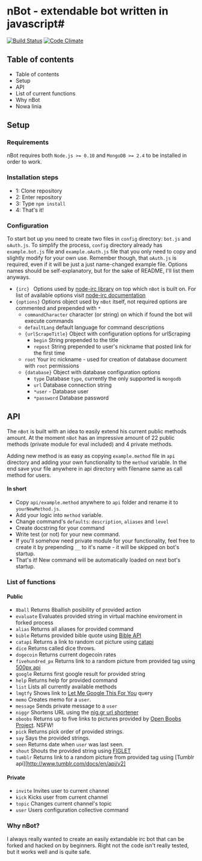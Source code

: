 # nBot - extendable bot written in javascript#
[![Build Status](https://drone.io/github.com/Palid/nBot/status.png)](https://drone.io/github.com/Palid/nBot/latest) [![Code Climate](https://codeclimate.com/github/Palid/nBot.png)](https://codeclimate.com/github/Palid/nBot)

## Table of contents ##

* Table of contents
* Setup
* API
* List of current functions
* Why nBot
* Nowa linia

## Setup ##

### Requirements ###

nBot requires both `Node.js >= 0.10` and `MongoDB >= 2.4` to be installed in order to work. 

### Installation steps ###

* 1: Clone repository
* 2: Enter repository 
* 3: Type `npm install`
* 4: That's it!

### Configuration ###
To start bot up you need to create two files in `config` directory: `bot.js` and `oAuth.js`. To simplify the process, `config` directory already has `example.bot.js` file and `example.oAuth.js` file that you only need to copy and slightly modify for your own use. Remember though, that `oAuth.js` is required, even if it will be just a just name-changed example file. Options names should be self-explanatory, but for the sake of README, I'll list them anyways.

* `{irc} ` Options used by [node-irc library](https://github.com/williamwicks/nodeirc) on top which `nBot` is built on. For list of available options visit [node-irc documentation](http://node-irc.readthedocs.org/en/latest/API.html)
* `{options}`  Options object used by `nBot` itself, not required options are commented and prepended with `*`
    * `commandCharacter`  character (or string) on which if found the bot will execute commands
    * `defaultLang`  default language for command descriptions
    * `{urlScrapeTitle}`  Object with configuration options for urlScraping
        - `begin`  String prepended to the title 
        - `repost` String prepended to user's nickname that posted link for the first time
    * `root`  Your irc nickname - used for creation of database document with `root` permissions
    * `{database}`  Object with database configuration options
        - `type` Database `type`, currently the only supported is `mongodb`
        - `url` Database connection string
        - `*user` - Database user
        - `*password` Database password


## API ##
The `nBot` is built with an idea to easily extend his current public methods amount. At the moment `nBot` has an impressive amount of 22 public methods (private module for eval included) and 4 private methods. 

Adding new method is as easy as copying `example.method` file in `api` directory and adding your own functionality to the `method` variable. In the end save your file anywhere in api directory with filename same as call method for users.

#### In short ####
* Copy `api/example.method` anywhere to `api` folder and rename it to `yourNewMethod.js`.
* Add your logic into `method` variable.
* Change command's `defaults`: `description`, `aliases` and `level`
* Create docstring for your command
* Write test (or not) for your new command.
* If you'll somehow need private module for your functionality, feel free to create it by prepending `__` to it's name - it will be skipped on bot's startup. 
* That's it! New command will be automatically loaded on next bot's startup.

### List of functions ###
#### Public ####
* `8ball` Returns 8ballish posibility of provided action
* `evaluate` Evaluates provided string in virtual machine enviroment in forked process
* `alias` Returns all aliases for provided command
* `bible` Returns provided bible quote using [Bible API](http://labs.bible.org/api_web_service)
* `catapi` Returns a link to random cat picture using [catapi](http://thecatapi.com/)
* `dice` Returns called dice throws.
* `dogecoin` Returns current dogecoin rates
* `fivehundred_px` Returns link to a random picture from provided tag using [500px api](http://developers.500px.com/)
* `google` Returns first google result for provided string
* `help` Returns help for provided command
* `list` Lists all currently available methods
* `lmgtfy` Shows link to [Let Me Google This For You](http://lmgtfy.com) query
* `memo` Creates memo for a `user`.
* `message` Sends private message to a `user`
* `niggr` Shortens URL using the [nig.gr url shortener](http://nig.gr)
* `oboobs` Returns up to five links to pictures provided by [Open Boobs Project](http://oboobs.ru). NSFW!
* `pick` Returns pick order of provided strings.
* `say` Says the provided strings.
* `seen` Returns date when `user` was last seen.
* `shout` Shouts the provided string using [FIGLET](http://www.figlet.org/) 
* `tumblr` Returns link to a random picture from provided tag using [Tumblr api][http://www.tumblr.com/docs/en/api/v2]

#### Private ####
* `invite` Invites user to current channel
* `kick` Kicks user from current channel
* `topic` Changes current channel's topic
* `user` Users configuration collective command

### Why nBot? ###
I always really wanted to create an easily extandable irc bot that can be forked and hacked on by beginners. Right not the code isn't really tested, but it works well and is quite safe.
